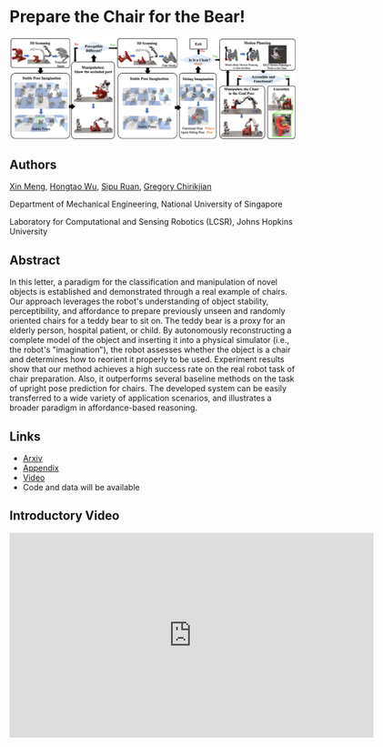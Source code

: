 # Prepare the Chair for the Bear!
![teaser](docs/assets/pipeline.png)

## Authors
[Xin Meng](https://github.com/XinnMeng), [Hongtao Wu](https://github.com/hongtaowu67), [Sipu Ruan](https://ruansp.github.io/), [Gregory Chirikjian](https://cde.nus.edu.sg/me/staff/chirikjian-gregory-s/)

Department of Mechanical Engineering, National University of Singapore

Laboratory for Computational and Sensing Robotics (LCSR), Johns Hopkins University

## Abstract
In this letter, a paradigm for the classification and manipulation of novel objects is established and demonstrated through a real example of chairs. Our approach leverages the robot's understanding of object stability, perceptibility, and affordance to prepare previously unseen and randomly oriented chairs for a teddy bear to sit on. The teddy bear is a proxy for an elderly person, hospital patient, or child. By autonomously reconstructing a complete model of the object and inserting it into a physical simulator (i.e., the robot's "imagination"), the robot assesses whether the object is a chair and determines how to reorient it properly to be used. Experiment results show that our method achieves a high success rate on the real robot task of chair preparation. Also, it outperforms several baseline methods on the task of upright pose prediction for chairs. The developed system can be easily transferred to a wide variety of application scenarios, and illustrates a broader paradigm in affordance-based reasoning.


## Links
- [Arxiv](https://arxiv.org/abs/2306.11448)
- [Appendix](https://drive.google.com/file/d/1cDclWd0HSQsc-MPRctJgVoMBQb1LZofQ/view?usp=sharing)
- [Video]([https://youtu.be/A3ayOnLZI08](https://www.youtube.com/watch?v=33z_6hgmZaI))
- Code and data will be available

## Introductory Video
<iframe width="640" height="360" src="https://www.youtube.com/embed/A3ayOnLZI08" frameborder="0" allow="autoplay; encrypted-media" allowfullscreen></iframe>
